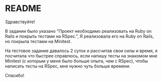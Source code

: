 # README

Здравствуйте!

В задании было указано "Проект необходимо реализовать на Ruby on Rails и покрыть тестами на RSpec.",
Я реализовала его на Ruby on Rails, но покрыла тестами на Minitest.

На тестовое задание давалось 2 суток и рассчитав свои силы и время, я посчитала что быстрее справлюсь, если 
напишу тесты на знакомом мне Minitest (с которым у меня было больше опыта, чем с RSpec),
чтобы написать тесты на RSpec, мне нужно чуть больше времени.

Спасибо!